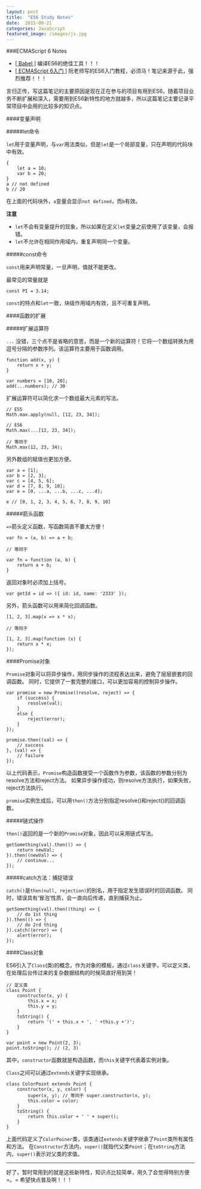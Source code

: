 ```yaml
---
layout: post
title:  "ES6 Study Notes"
date:  2015-09-21
categories: JavaScript
featured_image: /images/js.jpg
---
```


###ECMAScript 6 Notes

- [[ Babel ]](http://babeljs.io/repl/) 编译ES6的绝佳工具！！！
- [[ ECMAScript 6入门 ]](http://es6.ruanyifeng.com/) 阮老师写的ES6入门教程，必须马！笔记来源于此，强烈推荐！！！

言归正传，写这篇笔记的主要原因是现在正在参与的项目有用到ES6，随着项目业务不断扩展和深入，需要用到ES6新特性的地方就越多，所以这篇笔记主要记录平常项目中会用的比较多的知识点。

####变量声明

#####let命令

```let```用于变量声明，与```var```用法类似，但是```let```是一个局部变量，只在声明的代码块中有效。

    {
        let a = 10;
        var b = 20;
    }
    a // not defined
    b // 20
    
在上面的代码块外，```a```变量会显示```not defined```，而```b```有效。

**注意**

- ```let```不会有变量提升的现象，所以如果在定义```let```变量之前使用了该变量，会报错。
- ```let```不允许在相同作用域内，重复声明同一个变量。

#####const命令

```const```用来声明常量，一旦声明，值就不能更改。

最常见的常量就是 

    const PI = 3.14;
    
```const```的特点和```let```一致，块级作用域内有效，且不可重复声明。


####函数的扩展

#####扩展运算符

```...``` 没错，三个点不是省略的意思，而是一个新的运算符！它将一个数组转换为用逗号分隔的参数序列。该运算符主要用于函数调用。

    function add(x, y) {
        return x + y;
    }

    var numbers = [10, 20];
    add(...numbers); // 30
    
扩展运算符可以简化求一个数组最大元素的写法。

    // ES5
    Math.max.apply(null, [12, 23, 34]);
    
    // ES6
    Math.max(...[12, 23, 34]);
    
    // 等同于
    Math.max(12, 23, 34);
    
另外数组的赋值也更加方便。

    var a = [1];
    var b = [2, 3];
    var c = [4, 5, 6];
    var d = [7, 8, 9, 10];
    var e = [0, ...a, ...b, ...c, ...d];
    
    e // [0, 1, 2, 3, 4, 5, 6, 7, 8, 9, 10]
    
#####箭头函数

```=>```箭头定义函数，写函数简直不要太方便！

    var fn = (a, b) => a + b;
    
    // 等同于
    
    var fn = function (a, b) {
        return a + b;
    }

返回对象时必须加上括号。

    var getId = id => ({ id: id, name: '2333' });
    
另外，箭头函数可以用来简化回调函数。

    [1, 2, 3].map(x => x * x);
    
    // 等同于
    
    [1, 2, 3].map(function (x) {
        return x * x;
    });
    
    
####Promise对象

```Promise```对象可以将异步操作，用同步操作的流程表达出来，避免了层层嵌套的回调函数。
同时，它提供了一套完整的接口，可以更加容易的控制异步操作。

    var promise = new Promise((resolve, reject) => {
        if (success) {
            resolve(val);
        } 
        else {
            reject(error);
        }
    });
    
    promise.then((val) => {
        // success
    }, (val) => {
        // failure
    });
    
以上代码表示，```Promise```构造函数接受一个函数作为参数，该函数的参数分别为resolve方法和reject方法。
如果异步操作成功，则resolve方法执行，如果失败，reject方法执行。

```promise```实例生成后，可以用```then()```方法分别指定resolve()和reject()的回调函数。

#####链式操作

```then()```返回的是一个新的```Promise```对象，因此可以采用链式写法。

    getSomething(val).then(() => {
        return newVal;
    }).then((newVal) => {
        // continue...
    });
    
#####catch方法：捕捉错误

```catch()```是```then(null, rejection)```的别名，用于指定发生错误时的回调函数。
同时，错误具有‘冒泡’性质，会一直向后传递，直到捕获为止。

    getSomething(val).then((thing) => {
        // do 1st thing
    }).then(() => {
        // do 2rd thing
    }).catch((error) => {
        alert(error);
    });
    
####Class对象

ES6引入了```Class```(类)的概念，作为对象的模板，通过```class```关键字，可以定义类，在处理后台传过来的复杂数据结构的时候简直好用到哭！

    // 定义类
    class Point {
        constructor(x, y) {
            this.x = x;
            this.y = y;
        }
        toString() {
            return '(' + this.x + ', ' +this.y +')';
        }
    }
    
    var point = new Point(2, 3);
    point.toString(); // (2, 3)
    
其中，```constructor```函数就是构造函数，而```this```关键字代表着实例对象。

```Class```之间可以通过```extends```关键字实现继承。

    class ColorPoint extends Point {
        constructor(x, y, color) {
            super(x, y); // 等同于 super.constructor(x, y);
            this.color = color;
        }
        toString() {
            return this.color + ' ' + super();
        }
    }
    
上面代码定义了```ColorPoiner```类，该类通过```extends```关键字继承了```Point```类所有属性和方法。
在```Constructor```方法内，```super()```就指代父类```Point```；在```toString```方法内，```super()```表示对父类的求值。

 
---

 
好了，暂时常用到的就是这些新特性，知识点比较简单，用久了会觉得特别方便 =。= 希望快点普及啊！！！
    
 